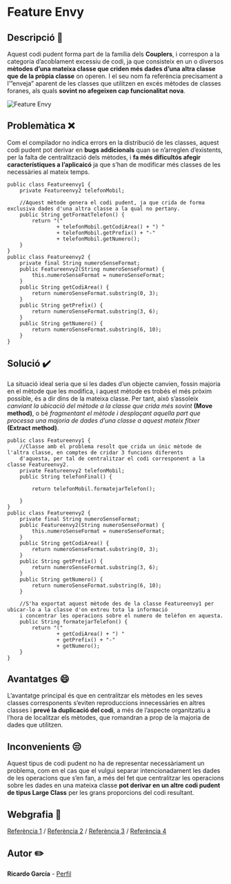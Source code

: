 # Feature Envy

## Descripció :book:

Aquest codi pudent forma part de la família dels **Couplers**, i correspon a la categoria d’acoblament excessiu de codi, ja que consisteix en un o diversos **mètodes d’una mateixa classe que criden més dades d’una altra classe que de la pròpia classe** on operen. I el seu nom fa referència precisament a l’”enveja” aparent de les classes que utilitzen en excés mètodes de classes foranes, als quals **sovint no afegeixen cap funcionalitat nova**.

![Feature Envy](https://refactoring.guru/images/refactoring/content/smells/feature-envy-01.png?id=f520a24562e3f4b7848e)


## Problemàtica :x:

Com el compilador no indica errors en la distribució de les classes, aquest codi pudent pot derivar en **bugs addicionals** quan se n’arreglen d’existents, per la falta de centralització dels mètodes, i **fa més dificultós afegir característiques a l’aplicaicó** ja que s’han de modificar més classes de les necessàries al mateix temps.

```
public class Featureenvy1 {
    private Featureenvy2 telefonMobil;
    
    //Aquest mètode genera el codi pudent, ja que crida de forma exclusiva dades d'una altra classe a la qual no pertany.
    public String getFormatTelefon() {
        return "("
                + telefonMobil.getCodiArea() + ") "
                + telefonMobil.getPrefix() + "-"
                + telefonMobil.getNumero();
    }
}
public class Featureenvy2 {
    private final String numeroSenseFormat;
    public Featureenvy2(String numeroSenseFormat) {
        this.numeroSenseFormat = numeroSenseFormat;
    }
    public String getCodiArea() {
        return numeroSenseFormat.substring(0, 3);
    }
    public String getPrefix() {
        return numeroSenseFormat.substring(3, 6);
    }
    public String getNumero() {
        return numeroSenseFormat.substring(6, 10);
    }
}
```

## Solució :heavy_check_mark:

La situació ideal seria que si les dades d’un objecte canvien, fossin majoria en el mètode que les modifica, i aquest mètode es trobés el més pròxim possible, és a dir dins de la mateixa classe. Per tant, això s’assoleix *canviant la ubicació del mètode a la classe que crida més sovint* **(Move method)**, o bé *fragmentant el mètode i desplaçant aquella part que processa una majoria de dades d’una classe a aquest mateix fitxer* **(Extract method)**.


```
public class Featureenvy1 {
    //Classe amb el problema resolt que crida un únic mètode de l'altra classe, en comptes de cridar 3 funcions diferents
    d'aquesta, per tal de centralitzar el codi corresponent a la classe Featureenvy2.
    private Featureenvy2 telefonMobil;
    public String telefonFinal() {
        
        return telefonMobil.formatejarTelefon();
        
    }
}
public class Featureenvy2 {
    private final String numeroSenseFormat;
    public Featureenvy2(String numeroSenseFormat) {
        this.numeroSenseFormat = numeroSenseFormat;
    }
    public String getCodiArea() {
        return numeroSenseFormat.substring(0, 3);
    }
    public String getPrefix() {
        return numeroSenseFormat.substring(3, 6);
    }
    public String getNumero() {
        return numeroSenseFormat.substring(6, 10);
    }
    
    //S'ha exportat aquest mètode des de la classe Featureenvy1 per ubicar-lo a la classe d'on extreu tota la informació
    i concentrar les operacions sobre el numero de telèfon en aquesta.
    public String formatejarTelefon() {
        return "("
                + getCodiArea() + ") "
                + getPrefix() + "-"
                + getNumero();
    }
}
```

## Avantatges :smile:

L’avantatge principal és que en centralitzar els mètodes en les seves classes corresponents s’eviten reproduccions innecessàries en altres classes i **prevé la duplicació del codi**, a més de l’aspecte organitzatiu a l’hora de localitzar els mètodes, que romandran a prop de la majoria de dades que utilitzen.

## Inconvenients :unamused:

Aquest tipus de codi pudent no ha de representar necessàriament un problema, com en el cas que el vulgui separar intencionadament les dades de les operacions que s’en fan, a més del fet que centralitzar les operacions sobre les dades en una mateixa classe **pot derivar en un altre codi pudent de tipus Large Class** per les grans proporcions del codi resultant.

## Webgrafia :link:

[Referència 1](https://refactoring.guru/es/smells/feature-envy) / 
[Referència 2](https://elearning.industriallogic.com/gh/submit?Action=PageAction&album=recognizingSmells&path=recognizingSmells/featureEnvy/featureEnvyExample&devLanguage=Java) / 
[Referència 3](https://waog.wordpress.com/2014/08/25/code-smell-feature-envy/) / 
[Referència 4](https://dev.to/thinkster/code-smell-feature-envy-3h0p)

## Autor :pencil2:

**Ricardo García** - [Perfil](https://github.com/riga037)

